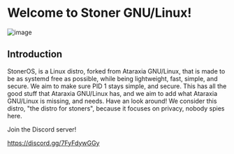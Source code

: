 # Welcome to Stoner GNU/Linux!

![image](https://user-images.githubusercontent.com/25110919/110029792-e62c4680-7d02-11eb-8a5d-29c5415152b6.png)



## Introduction
StonerOS, is a Linux distro, forked from Ataraxia GNU/Linux, that is made to be as systemd free as possible, while being lightweight, fast, simple, and secure. We aim to make sure PID 1 stays simple, and secure. This has all the good stuff that Ataraxia GNU/Linux has, and we aim to add what Ataraxia GNU/Linux is missing, and needs. Have an look around! We consider this distro, "the distro for stoners", because it focuses on privacy, nobody spies here.


Join the Discord server! 

https://discord.gg/7FyFdywGGy

